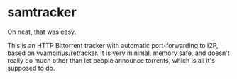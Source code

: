 # samtracker

Oh neat, that was easy.

This is an HTTP Bittorrent tracker with automatic port-forwarding to I2P, based
on [vvampirius/retracker](https://github.com/vvampirius/retracker). It is very
minimal, memory safe, and doesn't really do much other than let people announce
torrents, which is all it's supposed to do.